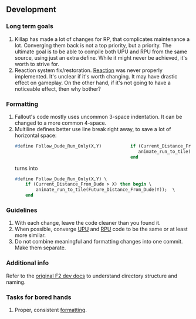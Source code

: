 ## Development

### Long term goals
1. Killap has made a lot of changes for RP, that complicates maintenance a lot. Converging them back is not a top priority, but a priority. The ultimate goal is to be able to compile both UPU and RPU from the same source, using just an extra define. While it might never be achieved, it's worth to strive for.
1. Reaction system fix/restoration. [Reaction](https://github.com/BGforgeNet/Fallout2_Unofficial_Patch/issues/4) was never properly implemented. It's unclear if it's worth changing. It may have drastic effect on gameplay. On the other hand, if it's not going to have a noticeable effect, then why bother?

### Formatting
1. Fallout's code mostly uses uncommon 3-space indentation. It can be changed to a more common 4-space.
1. Multiline defines better use line break right away, to save a lot of horizontal space:
    ```pascal
    #define Follow_Dude_Run_Only(X,Y)           if (Current_Distance_From_Dude > X) then begin                  \
                                                   animate_run_to_tile(Future_Distance_From_Dude(Y));           \
                                                end
    ```
    turns into
    ```pascal
    #define Follow_Dude_Run_Only(X,Y) \
        if (Current_Distance_From_Dude > X) then begin \
            animate_run_to_tile(Future_Distance_From_Dude(Y));  \
        end
    ```

### Guidelines
1. With each change, leave the code cleaner than you found it.
1. When possible, converge [UPU](https://github.com/BGforgeNet/Fallout2_Unofficial_Patch) and [RPU](https://github.com/BGforgeNet/Fallout2_Restoration_Project) code to be the same or at least more similar.
1. Do not combine meaningful and formatting changes into one commit. Make them separate.

### Additional info
Refer to the [original F2 dev docs](https://github.com/BGforgeNet/Fallout2_Unofficial_Patch/blob/master/scripts_src/docs/scripts.md) to understand directory structure and naming.

### Tasks for bored hands
1. Proper, consistent [formatting](#formatting).
